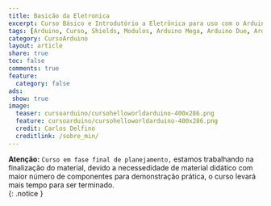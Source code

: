 ```yaml
---
title: Basicão da Eletronica
excerpt: Curso Básico e Introdutório a Eletrônica para uso com o Arduino
tags: [Arduino, Curso, Shields, Modulos, Arduino Mega, Arduino Due, Arduino Uno, Eletrônica, Eletrônica Anlógica, Eletrônica Digital]
category: CursoArduino
layout: article
share: true
toc: false 
comments: true
feature:
  category: false
ads: 
 show: true
image:
  teaser: cursoarduino/cursohelloworldarduino-400x286.png
  feature: cursoarduino/cursohelloworldarduino-400x286.png
  credit: Carlos Delfino
  creditlink: /sobre_min/
---
```

**Atenção:** `Curso em fase final de planejamento,` estamos trabalhando na finalização do material, devido a necessedidade de material didático com maior número de componentes para demonstração prática,  o curso levará mais tempo para ser terminado.  
{: .notice }
